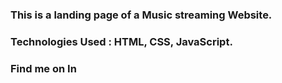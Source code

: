 ### This is a landing page of a Music streaming Website.

### Technologies Used : HTML, CSS, JavaScript.

### Find me on In